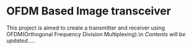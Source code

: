 ﻿ # OFDM Based Image transceiver
This project is aimed to create a transmitter and receiver using OFDM(Orthogonal Frequency Division Multiplexing).\n
*Contents will be updated.....*
